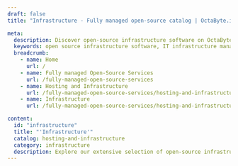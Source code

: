 ```yaml
---
draft: false
title: "Infrastructure - Fully managed open-source catalog | OctaByte.io"

meta:
  description: Discover open-source infrastructure software on OctaByte. We manage installation, backups, updates, support, and maintenance for a simplified IT infrastructure solution.
  keywords: open source infrastructure software, IT infrastructure management, server management, network solutions, cloud infrastructure, managed services, backup solutions, software updates, technical support, OctaByte, simplified IT management, IT solutions, open-source software
  breadcrumb:
    - name: Home
      url: /
    - name: Fully managed Open-Source Services
      url: /fully-managed-open-source-services
    - name: Hosting and Infrastructure
      url: /fully-managed-open-source-services/hosting-and-infrastructure
    - name: Infrastructure
      url: /fully-managed-open-source-services/hosting-and-infrastructure/infrastructure

content:
  id: "infrastructure"
  title: "'Infrastructure'"
  catalog: hosting-and-infrastructure
  category: infrastructure
  description: Explore our extensive selection of open-source infrastructure software at OctaByte. We take the complexity out of managing IT infrastructure by offering fully managed services that cover installation, regular backups, seamless updates, comprehensive support, and ongoing maintenance. Whether you're looking for powerful server management tools, network solutions, or cloud infrastructure software, we ensure that every aspect is handled with care, security, and reliability. With OctaByte, you can focus on growing your business while we handle the technical details, providing a simple, hassle-free experience for managing your IT infrastructure.
---
```


